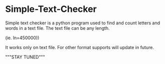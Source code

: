 # Simple-Text-Checker
Simple text checker is a python program used to find and count letters and words in a text file. The text file can be any length.

(ie. ln=450000))

It works only on text file. For other format supports will update in future.

"""STAY TUNED"""
